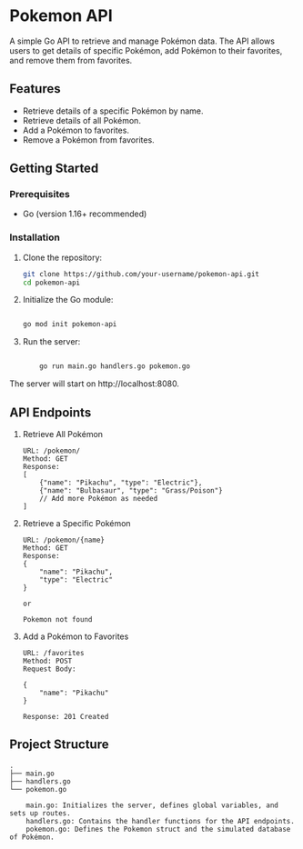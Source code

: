 # Pokemon API

A simple Go API to retrieve and manage Pokémon data. The API allows users to get details of specific Pokémon, add Pokémon to their favorites, and remove them from favorites.

## Features

- Retrieve details of a specific Pokémon by name.
- Retrieve details of all Pokémon.
- Add a Pokémon to favorites.
- Remove a Pokémon from favorites.

## Getting Started

### Prerequisites

- Go (version 1.16+ recommended)

### Installation

1. Clone the repository:

   ```sh
   git clone https://github.com/your-username/pokemon-api.git
   cd pokemon-api
   ```

2. Initialize the Go module:

    ```sh

    go mod init pokemon-api
    ```

3. Run the server:

    ```sh

        go run main.go handlers.go pokemon.go
    ``` 
The server will start on http://localhost:8080.

## API Endpoints
1. Retrieve All Pokémon
    ```
    URL: /pokemon/
    Method: GET
    Response:
    [
        {"name": "Pikachu", "type": "Electric"},
        {"name": "Bulbasaur", "type": "Grass/Poison"}
        // Add more Pokémon as needed
    ]
    ``` 

2. Retrieve a Specific Pokémon
    ```
    URL: /pokemon/{name}
    Method: GET
    Response:
    {
        "name": "Pikachu",
        "type": "Electric"
    }

    or

    Pokemon not found
    ```
3. Add a Pokémon to Favorites
    ```
    URL: /favorites
    Method: POST
    Request Body:

    {
        "name": "Pikachu"
    }

    Response: 201 Created
    ```
## Project Structure
``` plaintext
.
├── main.go
├── handlers.go
└── pokemon.go

    main.go: Initializes the server, defines global variables, and sets up routes.
    handlers.go: Contains the handler functions for the API endpoints.
    pokemon.go: Defines the Pokemon struct and the simulated database of Pokémon.
```